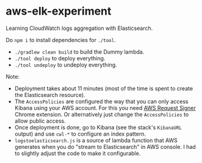# aws-elk-experiment

Learning CloudWatch logs aggregation with Elasticsearch.

Do `npm i` to install dependencies for `./tool`.

* `./gradlew clean build` to build the Dummy lambda.
* `./tool deploy` to deploy everything.
* `./tool undeploy` to undeploy everything.

Note:

* Deployment takes about 11 minutes (most of the time is spent to create the Elasticsearch resource).
* The `AccessPolicies` are configured the way that you can only access Kibana using your AWS account. For this you need [AWS Request Signer](https://chrome.google.com/webstore/detail/aws-request-signer/edllpeohmcgobpcpciffdaddiinfcghf?utm_source=chrome-app-launcher-info-dialog) Chrome extension. Or alternatively just change the `AccessPolicies` to allow public access.
* Once deployment is done, go to Kibana (see the stack's `KibanaURL` output) and use `cwl-*` to configure an index pattern.
* `logstoelasticsearch.js` is a source of lambda function that AWS generates when you do "stream to Elasticsearch" in AWS console. I had to slightly adjust the code to make it configurable.
